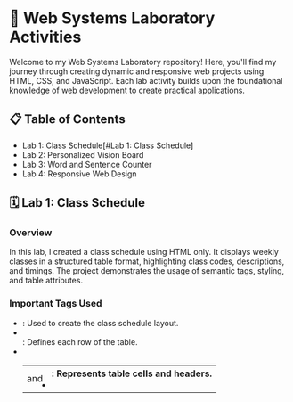 # 🌟 Web Systems Laboratory Activities
Welcome to my Web Systems Laboratory repository! Here, you'll find my journey through creating dynamic and responsive web projects using HTML, CSS, and JavaScript. Each lab activity builds upon the foundational knowledge of web development to create practical applications.
## 📋 Table of Contents
- Lab 1: Class Schedule[#Lab 1: Class Schedule]
- Lab 2: Personalized Vision Board
- Lab 3: Word and Sentence Counter
- Lab 4: Responsive Web Design

## 🗓️ Lab 1: Class Schedule
### Overview
In this lab, I created a class schedule using HTML only. It displays weekly classes in a structured table format, highlighting class codes, descriptions, and timings. The project demonstrates the usage of semantic tags, styling, and table attributes.

### Important Tags Used
- <table>: Used to create the class schedule layout.
- <tr>: Defines each row of the table.
- <td> and <th>: Represents table cells and headers.
- <style>: Includes CSS styling directly in the HTML document.
- <footer>: Adds additional information about the class schedule at the bottom.
- @import: Imports fonts from Google Fonts for a visually appealing design.

Preview
The schedule includes:
🕒 Timings (e.g., 8:00 AM - 10:00 AM).
📖 Class Codes and Descriptions (e.g., IT 321 - Human-Computer Interaction).
🎨 Styled Table Borders and Header Colors.


